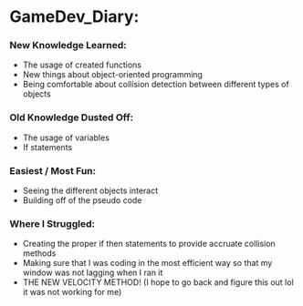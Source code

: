 # GameDev_Diary:


### New Knowledge Learned:

- The usage of created functions
- New things about object-oriented programming
- Being comfortable about collision detection between different types of objects

### Old Knowledge Dusted Off:

- The usage of variables
- If statements

### Easiest / Most Fun:

- Seeing the different objects interact
- Building off of the pseudo code

### Where I Struggled:

- Creating the proper if then statements to provide accruate collision methods
- Making sure that I was coding in the most efficient way so that my window was not lagging when I ran it
- THE NEW VELOCITY METHOD! (I hope to go back and figure this out lol it was not working for me)
